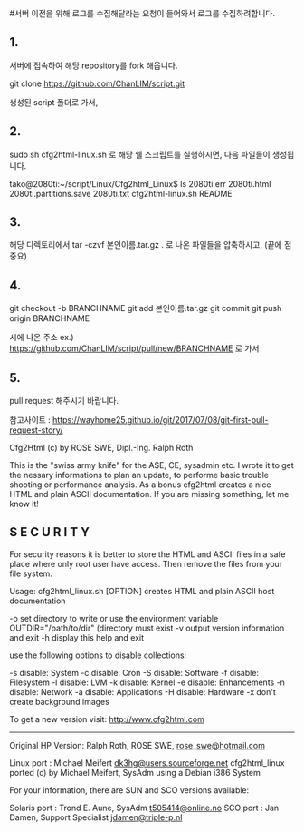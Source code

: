 #서버 이전을 위해 로그를 수집해달라는 요청이 들어와서 로그를 수집하려합니다.


## 1.
서버에 접속하여 해당 repository를 fork 해옵니다.

git clone https://github.com/ChanLIM/script.git

생성된 script 폴더로 가서, 

## 2.
sudo sh cfg2html-linux.sh
로 해당 쉘 스크립트를 실행하시면, 다음 파일들이 생성됩니다.

tako@2080ti:~/script/Linux/Cfg2html_Linux$ ls
2080ti.err  2080ti.html  2080ti.partitions.save  2080ti.txt  cfg2html-linux.sh  README

## 3.
해당 디렉토리에서 
tar -czvf 본인이름.tar.gz .
로 나온 파일들을 압축하시고, (끝에 점 중요)

## 4.
git checkout -b BRANCHNAME
git add 본인이름.tar.gz
git commit
git push origin BRANCHNAME

시에 나온 주소 ex.) https://github.com/ChanLIM/script/pull/new/BRANCHNAME 
로 가서 

## 5.
pull request 해주시기 바랍니다.

참고사이트 : https://wayhome25.github.io/git/2017/07/08/git-first-pull-request-story/


Cfg2Html (c) by ROSE SWE, Dipl.-Ing. Ralph Roth

This is the "swiss army knife" for the ASE, CE, sysadmin etc.
I wrote it to get the nessary informations to plan an update,
to performe basic trouble shooting or performance analysis.
As a bonus cfg2html creates a nice HTML and plain ASCII
documentation. If you are missing something, let me know it!

S E C U R I T Y
---------------
For security reasons it is better to store the HTML and ASCII files
in a safe place where only root user have access. Then remove the 
files from your file system.

  Usage: cfg2html_linux.sh [OPTION]
  creates HTML and plain ASCII host documentation

  -o            set directory to write or use the environment
                variable OUTDIR="/path/to/dir" (directory must
                exist
  -v            output version information and exit
  -h            display this help and exit

  use the following options to disable collections:

  -s            disable: System
  -c            disable: Cron
  -S            disable: Software
  -f            disable: Filesystem
  -l            disable: LVM
  -k            disable: Kernel
  -e            disable: Enhancements
  -n            disable: Network
  -a            disable: Applications
  -H            disable: Hardware
  -x            don't create background images


To get a new version visit:	 http://www.cfg2html.com

------------------------------------------------------------------

Original HP Version:  Ralph Roth, ROSE SWE, rose_swe@hotmail.com

Linux port         :  Michael Meifert dk3hg@users.sourceforge.net
cfg2html_linux ported (c) by Michael Meifert, SysAdm using
a Debian i386 System

For your information, there are SUN and SCO versions available:

Solaris port       :  Trond E. Aune, SysAdm t505414@online.no
SCO port           :  Jan Damen, Support Specialist jdamen@triple-p.nl
